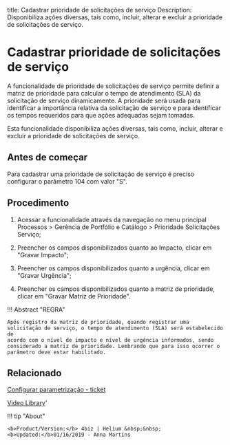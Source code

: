 title: Cadastrar prioridade de solicitações de serviço
Description: Disponibiliza ações diversas, tais como, incluir, alterar e excluir a prioridade de solicitações de serviço.
# Cadastrar prioridade de solicitações de serviço

A funcionalidade de prioridade de solicitações de serviço permite definir a
matriz de prioridade para calcular o tempo de atendimento (SLA) da solicitação
de serviço dinamicamente. A prioridade será usada para identificar a importância
relativa da solicitação de serviço e para identificar os tempos requeridos para
que ações adequadas sejam tomadas.

Esta funcionalidade disponibiliza ações diversas, tais como, incluir, alterar e
excluir a prioridade de solicitações de serviço.

Antes de começar
--------------------

Para cadastrar uma prioridade de solicitação de serviço é preciso configurar o
parâmetro 104 com valor "S".

Procedimento
----------------

1.  Acessar a funcionalidade através da navegação no menu principal Processos \>
    Gerência de Portfólio e Catálogo \> Prioridade Solicitações Serviço;

2.  Preencher os campos disponibilizados quanto ao Impacto, clicar em "Gravar
    Impacto";

3.  Preencher os campos disponibilizados quanto a urgência, clicar em "Gravar
    Urgência";

4.  Preencher os campos disponibilizados quanto a matriz de prioridade, clicar
    em "Gravar Matriz de Prioridade".

!!! Abstract "REGRA"

    Após registro da matriz de prioridade, quando registrar uma
    solicitação de serviço, o tempo de atendimento (SLA) será estabelecido de
    acordo com o nível de impacto e nível de urgência informados, sendo
    considerado a matriz de prioridade. Lembrando que para isso ocorrer o
    parâmetro deve estar habilitado.


Relacionado
-----------

[Configurar parametrização - ticket](/pt-br/4biz-helium/platform-administration/parameters-list/configure-parametrization-ticket.html)


<i class='fa fa-youtube-play  fa-2x' style='color:#97ce17;vertical-align: middle;'> </i> [Video Library](https://www.youtube.com/playlist?list=PLB5qK2uzf2RPUBXWp7r7A0YUQY07qkSrO)'

!!! tip "About"

    <b>Product/Version:</b> 4biz | Helium &nbsp;&nbsp;
    <b>Updated:</b>01/16/2019 - Anna Martins
